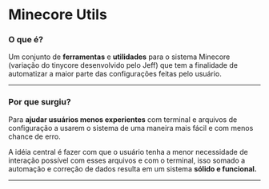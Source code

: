 # Minecore Utils

### O que é?

Um conjunto de **ferramentas** e **utilidades** para o sistema Minecore (variação do tinycore desenvolvido pelo Jeff) que tem a finalidade de automatizar a maior parte das configurações feitas pelo usuário.

------------

### Por que surgiu?
Para **ajudar usuários menos experientes** com terminal e arquivos de configuração a usarem o sistema de uma maneira mais fácil e com menos chance de erro.

A idéia central é fazer com que o usuário tenha a menor necessidade de interação possível com esses arquivos e com o terminal, isso somado a automação e correção de dados resulta em um sistema **sólido e funcional.**

------------
